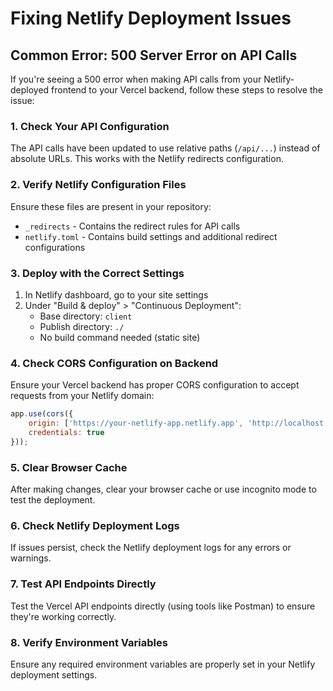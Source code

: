 # Fixing Netlify Deployment Issues

## Common Error: 500 Server Error on API Calls

If you're seeing a 500 error when making API calls from your Netlify-deployed frontend to your Vercel backend, follow these steps to resolve the issue:

### 1. Check Your API Configuration

The API calls have been updated to use relative paths (`/api/...`) instead of absolute URLs. This works with the Netlify redirects configuration.

### 2. Verify Netlify Configuration Files

Ensure these files are present in your repository:

- `_redirects` - Contains the redirect rules for API calls
- `netlify.toml` - Contains build settings and additional redirect configurations

### 3. Deploy with the Correct Settings

1. In Netlify dashboard, go to your site settings
2. Under "Build & deploy" > "Continuous Deployment":
   - Base directory: `client`
   - Publish directory: `./`
   - No build command needed (static site)

### 4. Check CORS Configuration on Backend

Ensure your Vercel backend has proper CORS configuration to accept requests from your Netlify domain:

```javascript
app.use(cors({
    origin: ['https://your-netlify-app.netlify.app', 'http://localhost:3000'],
    credentials: true
}));
```

### 5. Clear Browser Cache

After making changes, clear your browser cache or use incognito mode to test the deployment.

### 6. Check Netlify Deployment Logs

If issues persist, check the Netlify deployment logs for any errors or warnings.

### 7. Test API Endpoints Directly

Test the Vercel API endpoints directly (using tools like Postman) to ensure they're working correctly.

### 8. Verify Environment Variables

Ensure any required environment variables are properly set in your Netlify deployment settings.